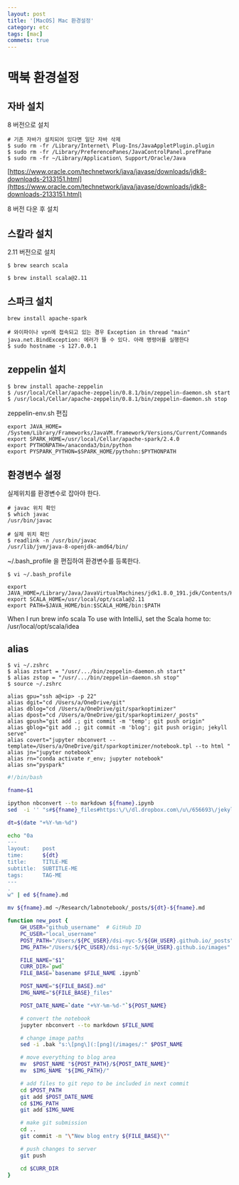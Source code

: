 ```yaml
---
layout: post
title: '[MacOS] Mac 환경설정'
category: etc
tags: [mac]
commets: true
---
```


# 맥북 환경설정

## 자바 설치
8 버전으로 설치

```shell
# 기존 자바가 설치되어 있다면 일단 자바 삭제
$ sudo rm -fr /Library/Internet\ Plug-Ins/JavaAppletPlugin.plugin 
$ sudo rm -fr /Library/PreferencePanes/JavaControlPanel.prefPane 
$ sudo rm -fr ~/Library/Application\ Support/Oracle/Java
```

[https://www.oracle.com/technetwork/java/javase/downloads/jdk8-downloads-2133151.html](https://www.oracle.com/technetwork/java/javase/downloads/jdk8-downloads-2133151.html)

8 버전 다운 후 설치


## 스칼라 설치
2.11 버전으로 설치

```shell
$ brew search scala

$ brew install scala@2.11
```

## 스파크 설치

```shell
brew install apache-spark
```

```shell
# 와이파이나 vpn에 접속되고 있는 경우 Exception in thread "main" java.net.BindException: 에러가 뜰 수 있다. 아래 명령어를 실행한다
$ sudo hostname -s 127.0.0.1
```

## zeppelin 설치

~~~shell
$ brew install apache-zeppelin
$ /usr/local/Cellar/apache-zeppelin/0.8.1/bin/zeppelin-daemon.sh start
$ /usr/local/Cellar/apache-zeppelin/0.8.1/bin/zeppelin-daemon.sh stop
~~~

zeppelin-env.sh 편집

~~~shell
export JAVA_HOME= /System/Library/Frameworks/JavaVM.framework/Versions/Current/Commands
export SPARK_HOME=/usr/local/Cellar/apache-spark/2.4.0 
export PYTHONPATH=/anaconda3/bin/python
export PYSPARK_PYTHON=$SPARK_HOME/pythohn:$PYTHONPATH 
~~~


## 환경변수 설정
실제위치를 환경변수로 잡아야 한다.

~~~shell
# javac 위치 확인
$ which javac
/usr/bin/javac

# 실제 위치 확인
$ readlink -n /usr/bin/javac
/usr/lib/jvm/java-8-openjdk-amd64/bin/
~~~

~/.bash_profile 을 편집하여 환경변수를 등록한다.

~~~shell
$ vi ~/.bash_profile
~~~

```shell
export JAVA_HOME=/Library/Java/JavaVirtualMachines/jdk1.8.0_191.jdk/Contents/Home/
export SCALA_HOME=/usr/local/opt/scala@2.11
export PATH=$JAVA_HOME/bin:$SCALA_HOME/bin:$PATH
```

When I run brew info scala To use with IntelliJ, set the Scala home to:
/usr/local/opt/scala/idea

## alias

```shell
$ vi ~/.zshrc
$ alias zstart = "/usr/.../bin/zeppelin-daemon.sh start"
$ alias zstop = "/usr/.../bin/zeppelin-daemon.sh stop"
$ source ~/.zshrc
```

```shell
alias gpu="ssh a@<ip> -p 22"
alias dgit="cd /Users/a/OneDrive/git"
alias dblog="cd /Users/a/OneDrive/git/sparkoptimizer"
alias dpost="cd /Users/a/OneDrive/git/sparkoptimizer/_posts"
alias gpush="git add .; git commit -m 'temp'; git push origin"
alias gblog="git add .; git commit -m 'blog'; git push origin; jekyll serve"
alias covert="jupyter nbconvert --template=/Users/a/OneDrive/git/sparkoptimizer/notebook.tpl --to html "
alias jn="jupyter notebook"
alias rn="conda activate r_env; jupyter notebook"
alias sn="pyspark"
```



~~~sh
#!/bin/bash

fname=$1

ipython nbconvert --to markdown ${fname}.ipynb
sed  -i '' "s#${fname}_files#https:\/\/dl.dropbox.com\/u\/656693\/jekyll_images\/${fname}_files#g"  ${fname}.md

dt=$(date "+%Y-%m-%d")

echo "0a
---
layout:    post
time:      ${dt}
title:     TITLE-ME
subtitle:  SUBTITLE-ME
tags:      TAG-ME
---
.
w" | ed ${fname}.md

mv ${fname}.md ~/Research/labnotebook/_posts/${dt}-${fname}.md
~~~

~~~sh
function new_post {
    GH_USER="github_username"  # GitHub ID
    PC_USER="local_username"
    POST_PATH="/Users/${PC_USER}/dsi-nyc-5/${GH_USER}.github.io/_posts" # <username>.github.io repository 가 있는 주소로 변경
    IMG_PATH="/Users/${PC_USER}/dsi-nyc-5/${GH_USER}.github.io/images"  # <username>.github.io repository 가 있는 주소로 변경

    FILE_NAME="$1"
    CURR_DIR=`pwd`
    FILE_BASE=`basename $FILE_NAME .ipynb`

    POST_NAME="${FILE_BASE}.md"
    IMG_NAME="${FILE_BASE}_files"

    POST_DATE_NAME=`date "+%Y-%m-%d-"`${POST_NAME}

    # convert the notebook
    jupyter nbconvert --to markdown $FILE_NAME

    # change image paths
    sed -i .bak "s:\[png\](:[png](/images/:" $POST_NAME

    # move everything to blog area
    mv  $POST_NAME "${POST_PATH}/${POST_DATE_NAME}"
    mv  $IMG_NAME "${IMG_PATH}/"

    # add files to git repo to be included in next commit
    cd $POST_PATH
    git add $POST_DATE_NAME
    cd $IMG_PATH
    git add $IMG_NAME

    # make git submission
    cd ..
    git commit -m "\"New blog entry ${FILE_BASE}\""

    # push changes to server
    git push

    cd $CURR_DIR
}
~~~